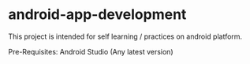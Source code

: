 # android-app-development
This project is intended for self learning / practices on android platform.

Pre-Requisites:
Android Studio (Any latest version)